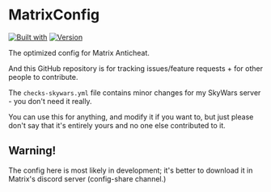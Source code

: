 # MatrixConfig
[![Built with](https://badgen.net/badge/built%20with/oxygen/green)](https://example.com/) [![Version](https://badgen.net/badge/for%20matrix/4.7.6/green)](https://example.com/)

The optimized config for Matrix Anticheat.

And this GitHub repository is for tracking issues/feature requests + for other people to contribute.

The `checks-skywars.yml` file contains minor changes for my SkyWars server - you don't need it really.

You can use this for anything, and modify it if you want to, but just please don't say that it's entirely yours and no one else contributed to it.

## Warning!
The config here is most likely in development; it's better to download it in Matrix's discord server (config-share channel.)
